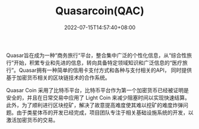 ﻿---
weight: 
title: "Quasarcoin(QAC)"
description: "Quasar旨在成为一种“商务旅行“平台，整合集中广泛的个性化信息，从“综合性旅行”开始，积累专业和先进的信息，转向具备特定领域知识和广泛信息的“医疗旅行”"
date: 2022-07-15T14:57:40+08:00
lastmod: 2022-07-15T14:57:40+08:00
draft: false
authors: ["Simon"]
featuredImage: "quasarcoinqac.webp"
link: "http://quasarcoin.org/"
tags: ["数字代币","Quasarcoin(QAC)"]
categories: ["navigation"]
navigation: ["数字代币"]
lightgallery: true
toc: true
pinned: false
recommend: false
recommend1: false
---
Quasar旨在成为一种“商务旅行“平台，整合集中广泛的个性化信息，从“综合性旅行”开始，积累专业和先进的信息，转向具备特定领域知识和广泛信息的“医疗旅行”。Quasar拥有一种简单的信用卡支付方式和各种与支付相关的API， 同时提供基于加密货币相关的区块链技术的合作系统。

Quasar Coin 采用了比特币平台，比特币平台作为第一个加密货币已经被证明是安全的，并且在日常交易中应用了 Light Coin 来减少阻塞时间以实现快速结算。此外，为了顺利进行区块挖矿，解决了故意提高难度使其难以挖矿的难度炸弹问题。由于类星体币的开发已经完成，项目团队专注于相关基础设施系统的开发，以激活加密货币的交易。
